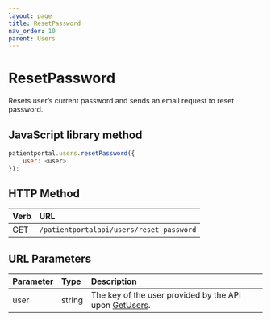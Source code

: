 ```yaml
---
layout: page
title: ResetPassword
nav_order: 10
parent: Users
---
```


# ResetPassword

Resets user’s current password and sends an email request to reset password.

## JavaScript library method

```javascript
patientportal.users.resetPassword({
    user: <user>
});
```

## HTTP Method

| Verb | URL                                               |
|:-----|:--------------------------------------------------|
| GET | `/patientportalapi/users/reset-password` |

## URL Parameters

| Parameter | Type   | Description                                                 |
|:----------|:-------|:------------------------------------------------------------|
| user | string | The key of the user provided by the API upon [GetUsers](../users/getusers). |
